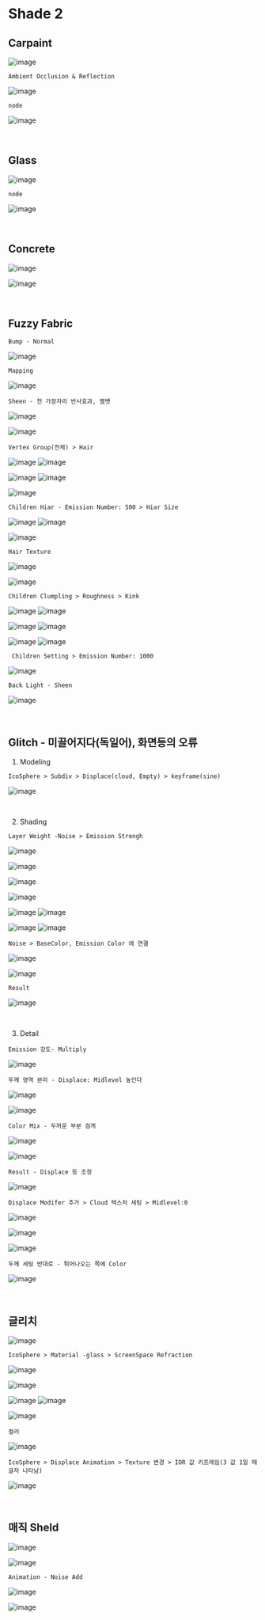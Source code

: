 Shade 2
=========

Carpaint
----------

![image](https://user-images.githubusercontent.com/30430227/138903490-b2cb8581-afed-4dab-a4b6-7ef3dd18af85.png)

`Ambient Occlusion & Reflection`

![image](https://user-images.githubusercontent.com/30430227/138904094-af8a8903-da72-49a1-89ad-0648d45587a8.png)

`node`

![image](https://user-images.githubusercontent.com/30430227/138903925-8a367010-263c-4e17-bd28-a3f100db5058.png)


<br>

Glass
---------

![image](https://user-images.githubusercontent.com/30430227/138906488-7dabb2ac-8f82-413c-b4c5-22341efc18f3.png)

`node`

![image](https://user-images.githubusercontent.com/30430227/138906701-1b365d16-ae4d-4c6f-a827-e4bdf8fa5978.png)

<br>

Concrete
-----------

![image](https://user-images.githubusercontent.com/30430227/139505693-5bff0069-3937-4344-98b6-22293b247bc2.png)

![image](https://user-images.githubusercontent.com/30430227/139505751-e4e65e99-f2ba-4b2c-9e1c-85d95eab5870.png)


<br>

Fuzzy Fabric 
--------------

`Bump - Normal`

![image](https://user-images.githubusercontent.com/30430227/139506550-059373de-1f57-4464-bc30-8750f6539fde.png)

`Mapping`

![image](https://user-images.githubusercontent.com/30430227/139506771-f2b5e5c9-733f-4bd6-be7f-cee1aba4982a.png)

`Sheen - 천 가장자리 반사효과, 벨벳`

![image](https://user-images.githubusercontent.com/30430227/139507069-821b0344-05c3-49e0-a669-9ddf413c2268.png)

![image](https://user-images.githubusercontent.com/30430227/139507206-c6516fb2-67ec-440c-bbc0-abbd5c2e8cc9.png)

`Vertex Group(전체) > Hair`

![image](https://user-images.githubusercontent.com/30430227/139507381-818c3732-0957-4a73-99d1-181c8aae1748.png)
![image](https://user-images.githubusercontent.com/30430227/139507398-6188ebeb-c5b5-4d0a-9c30-b01746189850.png)

![image](https://user-images.githubusercontent.com/30430227/139507537-5a9be0c9-0aa4-402d-a914-3e9c99dfa1d1.png)
![image](https://user-images.githubusercontent.com/30430227/139507502-d2ea3af0-05ca-4d30-89cb-67ec5b54b902.png)

![image](https://user-images.githubusercontent.com/30430227/139507602-f80f5a37-b389-4b51-9ad3-e09fae2c89aa.png)

`Children Hiar - Emission Number: 500 > Hiar Size`

![image](https://user-images.githubusercontent.com/30430227/139507761-cdf1cce5-e0ed-47fa-9918-b76bcb6887b2.png)
![image](https://user-images.githubusercontent.com/30430227/139507748-6f588621-f738-4251-92a4-3f2724564260.png)

![image](https://user-images.githubusercontent.com/30430227/139507942-61d28132-9a25-4d4a-ac84-81b88f35afe4.png)

`Hair Texture`

![image](https://user-images.githubusercontent.com/30430227/139508126-6d9182ad-bb62-4617-b676-2cdb3c97a8b0.png)

![image](https://user-images.githubusercontent.com/30430227/139508104-157af42c-c212-401e-867e-fc26f9e7a818.png)

`Children Clumpling > Roughness > Kink`

![image](https://user-images.githubusercontent.com/30430227/139508389-6a005328-1c2a-4dac-9cde-1245f82ba109.png)
![image](https://user-images.githubusercontent.com/30430227/139508368-606d3e7e-f697-4ff5-a02e-58d2575f4d51.png)

![image](https://user-images.githubusercontent.com/30430227/139508405-ef1d164b-f453-40ca-9c2a-5424cf67e753.png)
![image](https://user-images.githubusercontent.com/30430227/139508428-f1e9b0ed-4da2-49b0-9d44-3f68919ab475.png)

![image](https://user-images.githubusercontent.com/30430227/139508564-387119e0-a3b4-4efe-a840-9821c16922d3.png)
![image](https://user-images.githubusercontent.com/30430227/139508586-fcc0648d-74a3-4a20-8871-b906819c725b.png)

` Children Setting > Emission Number: 1000`

![image](https://user-images.githubusercontent.com/30430227/139508769-a230f252-5d7e-461d-854f-c927f930a93d.png)

`Back Light - Sheen`

![image](https://user-images.githubusercontent.com/30430227/139508922-08b12bf0-eb09-41bb-8fc6-7537d7f94318.png)

<br>

Glitch - 미끌어지다(독일어), 화면등의 오류
------------------------------------------

1. Modeling

`IcoSphere > Subdiv > Displace(cloud, Empty) > keyframe(sine)`

![image](https://user-images.githubusercontent.com/30430227/143680062-0afd1131-d904-4ae5-8015-65f7033bc3f1.png)

<br>

2. Shading

`Layer Weight -Noise > Emission Strengh`

![image](https://user-images.githubusercontent.com/30430227/143680240-e4676faa-1d1f-4da7-b50b-2a4a8e480a22.png)

![image](https://user-images.githubusercontent.com/30430227/143680243-e9187596-3960-4afe-8228-fdfbf9cdaa97.png)

![image](https://user-images.githubusercontent.com/30430227/143680279-cce5f10f-0aa6-4583-8f59-f555c49c7d4c.png)

![image](https://user-images.githubusercontent.com/30430227/143680310-72c21943-d941-4df9-81cc-9671f0f05c41.png)

![image](https://user-images.githubusercontent.com/30430227/143680596-225ea857-5e9e-4f62-89a7-94225682cc51.png)
![image](https://user-images.githubusercontent.com/30430227/143680589-65a9b33d-f369-4f1f-a3ee-1fa6338c66c0.png)

![image](https://user-images.githubusercontent.com/30430227/143680620-70edf196-3dc5-406b-9200-ff6da9dbb387.png)
![image](https://user-images.githubusercontent.com/30430227/143680544-1fd855f8-1ace-4c40-b64f-212854043b8c.png)

`Noise > BaseColor, Emission Color 에 연결`

![image](https://user-images.githubusercontent.com/30430227/143680735-44248661-7c61-432c-bc1a-2eb0e15d94ec.png)

![image](https://user-images.githubusercontent.com/30430227/143680750-3605528d-b5d2-4f02-b64a-e6aec4975a5e.png)

`Result`

![image](https://user-images.githubusercontent.com/30430227/143680802-53448572-a6bc-4b7e-a1c6-c4cfff769396.png)

<br>

3. Detail

`Emission 강도- Multiply`

![image](https://user-images.githubusercontent.com/30430227/143680948-9bae1506-6755-4501-a78a-3beb1aae969a.png)

`두께 영역 분리 - Displace: Midlevel 높인다`

![image](https://user-images.githubusercontent.com/30430227/143681084-44c3f2f5-c3eb-4cc8-a6af-39232c40a5cc.png)

![image](https://user-images.githubusercontent.com/30430227/143681130-fa662ae7-9b27-421e-99dc-20f6f39706ae.png)

`Color Mix - 두꺼운 부분 검게`

![image](https://user-images.githubusercontent.com/30430227/143681229-bdae83d9-10b9-4edb-8cb9-d8db45022a48.png)

![image](https://user-images.githubusercontent.com/30430227/143681238-3750d26f-03b5-4382-a07d-3f6ec7236502.png)

`Result - Displace 등 조정`

![image](https://user-images.githubusercontent.com/30430227/143681492-09cf350d-bd0f-4aa9-958f-7393e90af3c3.png)

`Displace Modifer 추가 > Cloud 텍스처 세팅 > Midlevel:0`

![image](https://user-images.githubusercontent.com/30430227/143681773-5600b274-8cca-4a71-a47c-74b07879a2c8.png)

![image](https://user-images.githubusercontent.com/30430227/143681779-c6391a3e-2f84-46db-a210-e59755dce62e.png)

![image](https://user-images.githubusercontent.com/30430227/143681818-008b5ec0-47cf-41ec-83bd-408ff6dacfd6.png)

`두께 세팅 반대로 - 튀어나오는 쪽에 Color`

![image](https://user-images.githubusercontent.com/30430227/143681995-f8dfd3a5-cb3d-4eb4-aaef-dd1ed8c45ee0.png)

<br>

글리치 
-------

![image](https://user-images.githubusercontent.com/30430227/143682729-154893bf-816d-4dbc-8194-431a5c1226c4.png)

`IcoSphere > Material -glass > ScreenSpace Refraction`

![image](https://user-images.githubusercontent.com/30430227/143682801-7f79c523-d01d-47ab-88cd-03edddf606b9.png)

![image](https://user-images.githubusercontent.com/30430227/143682941-09c064c9-a972-4a7e-9185-51c33f7604f3.png)

![image](https://user-images.githubusercontent.com/30430227/143682948-c658d778-737d-4232-b1ab-1e31a3c1eb4d.png)
![image](https://user-images.githubusercontent.com/30430227/143682959-bdf429a6-f7ae-4aca-ad4b-84c364af4236.png)

![image](https://user-images.githubusercontent.com/30430227/143682981-6aaf4b22-4c3f-4c49-b296-9a81f34f7960.png)

`컬러`

![image](https://user-images.githubusercontent.com/30430227/143683188-4c37d7cf-13cd-4da7-8305-2ac52ff4b1ca.png)

`IcoSphere > Displace Animation > Texture 변경 > IOR 값 키프레임(3 값 1일 때 글자 나타남)`

![image](https://user-images.githubusercontent.com/30430227/143683212-a93e9cd2-6132-41b9-9a94-b49e57c8af04.png)

<br>

매직 Sheld
------------

![image](https://user-images.githubusercontent.com/30430227/143733591-835db577-cebb-4ad7-bc11-0636e7895a0a.png)

![image](https://user-images.githubusercontent.com/30430227/143733625-29714806-3ce1-4358-aecc-4bd0110192a4.png)

`Animation - Noise Add`

![image](https://user-images.githubusercontent.com/30430227/143733733-571675ab-cff0-4b3a-852f-8f3498a8bad3.png)

![image](https://user-images.githubusercontent.com/30430227/143733750-c5790b39-6d7f-4efa-92f5-7a0c3a59f3ac.png)






